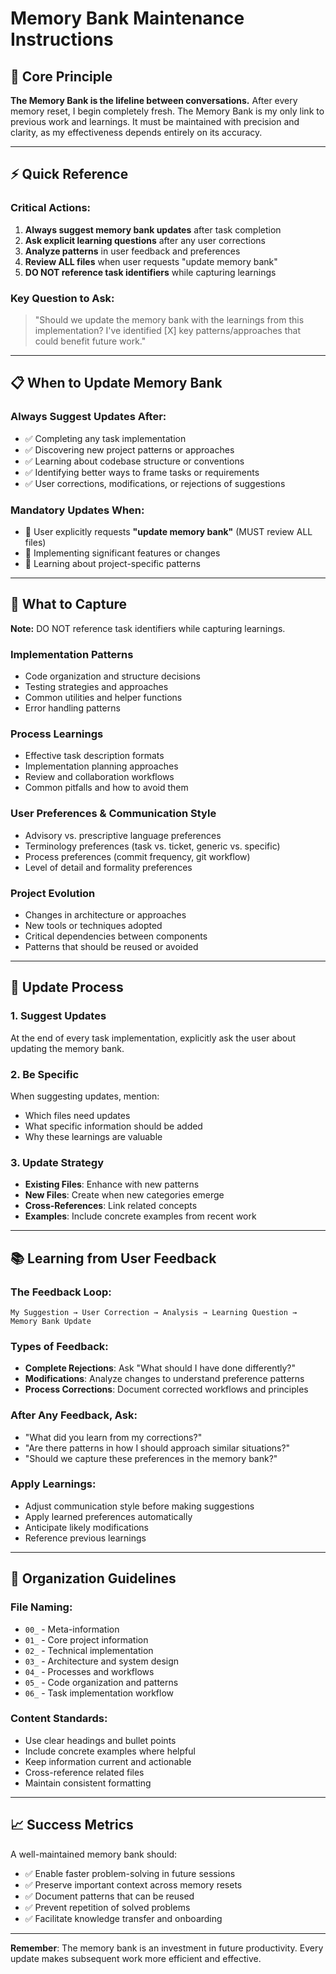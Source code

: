 # Memory Bank Maintenance Instructions

## 🧠 Core Principle

**The Memory Bank is the lifeline between conversations.** After every memory reset, I begin completely fresh. The Memory Bank is my only link to previous work and learnings. It must be maintained with precision and clarity, as my effectiveness depends entirely on its accuracy.

---

## ⚡ Quick Reference

### **Critical Actions:**
1. **Always suggest memory bank updates** after task completion
2. **Ask explicit learning questions** after any user corrections
3. **Analyze patterns** in user feedback and preferences
4. **Review ALL files** when user requests "update memory bank"
5. **DO NOT reference task identifiers** while capturing learnings

### **Key Question to Ask:**
> "Should we update the memory bank with the learnings from this implementation? I've identified [X] key patterns/approaches that could benefit future work."

---

## 📋 When to Update Memory Bank

### **Always Suggest Updates After:**
- ✅ Completing any task implementation
- ✅ Discovering new project patterns or approaches
- ✅ Learning about codebase structure or conventions
- ✅ Identifying better ways to frame tasks or requirements
- ✅ User corrections, modifications, or rejections of suggestions

### **Mandatory Updates When:**
- 🔴 User explicitly requests **"update memory bank"** (MUST review ALL files)
- 🔴 Implementing significant features or changes
- 🔴 Learning about project-specific patterns

---

## 🎯 What to Capture

**Note:** DO NOT reference task identifiers while capturing learnings.

### **Implementation Patterns**
- Code organization and structure decisions
- Testing strategies and approaches  
- Common utilities and helper functions
- Error handling patterns

### **Process Learnings**
- Effective task description formats
- Implementation planning approaches
- Review and collaboration workflows
- Common pitfalls and how to avoid them

### **User Preferences & Communication Style**
- Advisory vs. prescriptive language preferences
- Terminology preferences (task vs. ticket, generic vs. specific)
- Process preferences (commit frequency, git workflow)
- Level of detail and formality preferences

### **Project Evolution**
- Changes in architecture or approaches
- New tools or techniques adopted
- Critical dependencies between components
- Patterns that should be reused or avoided

---

## 🔄 Update Process

### **1. Suggest Updates**
At the end of every task implementation, explicitly ask the user about updating the memory bank.

### **2. Be Specific**
When suggesting updates, mention:
- Which files need updates
- What specific information should be added
- Why these learnings are valuable

### **3. Update Strategy**
- **Existing Files**: Enhance with new patterns
- **New Files**: Create when new categories emerge
- **Cross-References**: Link related concepts
- **Examples**: Include concrete examples from recent work

---

## 📚 Learning from User Feedback

### **The Feedback Loop:**
```
My Suggestion → User Correction → Analysis → Learning Question → Memory Bank Update
```

### **Types of Feedback:**
- **Complete Rejections**: Ask "What should I have done differently?"
- **Modifications**: Analyze changes to understand preference patterns
- **Process Corrections**: Document corrected workflows and principles

### **After Any Feedback, Ask:**
- "What did you learn from my corrections?"
- "Are there patterns in how I should approach similar situations?"
- "Should we capture these preferences in the memory bank?"

### **Apply Learnings:**
- Adjust communication style before making suggestions
- Apply learned preferences automatically
- Anticipate likely modifications
- Reference previous learnings

---

## 📁 Organization Guidelines

### **File Naming:**
- `00_` - Meta-information
- `01_` - Core project information
- `02_` - Technical implementation
- `03_` - Architecture and system design
- `04_` - Processes and workflows
- `05_` - Code organization and patterns
- `06_` - Task implementation workflow

### **Content Standards:**
- Use clear headings and bullet points
- Include concrete examples where helpful
- Keep information current and actionable
- Cross-reference related files
- Maintain consistent formatting

---

## 📈 Success Metrics

A well-maintained memory bank should:
- ✅ Enable faster problem-solving in future sessions
- ✅ Preserve important context across memory resets
- ✅ Document patterns that can be reused
- ✅ Prevent repetition of solved problems
- ✅ Facilitate knowledge transfer and onboarding

---

**Remember**: The memory bank is an investment in future productivity. Every update makes subsequent work more efficient and effective. 

